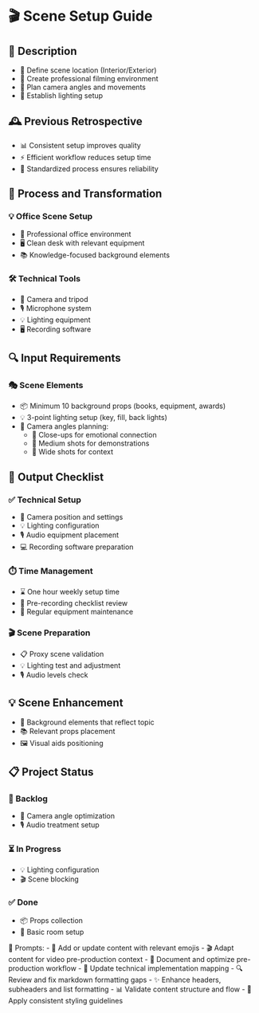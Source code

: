# 🎬 Scene Setup Guide

## 🧠 Description
- 🏢 Define scene location (Interior/Exterior)
- 🎨 Create professional filming environment
- 🎥 Plan camera angles and movements
- 🔆 Establish lighting setup

## 🕰️ Previous Retrospective
- 📊 Consistent setup improves quality
- ⚡ Efficient workflow reduces setup time
- 🎯 Standardized process ensures reliability

## 🔄 Process and Transformation
### 💡 Office Scene Setup
- 🏢 Professional office environment
- 🖥️ Clean desk with relevant equipment
- 📚 Knowledge-focused background elements

### 🛠️ Technical Tools
- 📸 Camera and tripod
- 🎙️ Microphone system
- 💡 Lighting equipment
- 🖥️ Recording software

## 🔍 Input Requirements
### 🎭 Scene Elements
- 📦 Minimum 10 background props (books, equipment, awards)
- 💡 3-point lighting setup (key, fill, back lights)
- 🎥 Camera angles planning:
  - 👤 Close-ups for emotional connection
  - 👥 Medium shots for demonstrations
  - 📍 Wide shots for context

## 🎨 Output Checklist
### ✅ Technical Setup
- 🎥 Camera position and settings
- 💡 Lighting configuration
- 🎙️ Audio equipment placement
- 💻 Recording software preparation

### ⏱️ Time Management
- ⌛ One hour weekly setup time
- 📝 Pre-recording checklist review
- 🔄 Regular equipment maintenance

### 🎬 Scene Preparation
- 📋 Proxy scene validation
- 💡 Lighting test and adjustment
- 🎙️ Audio levels check

## 💡 Scene Enhancement
- 🎨 Background elements that reflect topic
- 📚 Relevant props placement
- 🖼️ Visual aids positioning

## 📋 Project Status
### 🔄 Backlog
- 📸 Camera angle optimization
- 🎙️ Audio treatment setup

### ⏳ In Progress
- 💡 Lighting configuration
- 🎬 Scene blocking

### ✅ Done
- 📦 Props collection
- 🏢 Basic room setup

 
💭 Prompts:
    - 🎯 Add or update content with relevant emojis
    - 🎬 Adapt content for video pre-production context
    - 📝 Document and optimize pre-production workflow
    - 🔧 Update technical implementation mapping
    - 🔍 Review and fix markdown formatting gaps
    - ✨ Enhance headers, subheaders and list formatting
    - 📊 Validate content structure and flow
    - 🎨 Apply consistent styling guidelines
